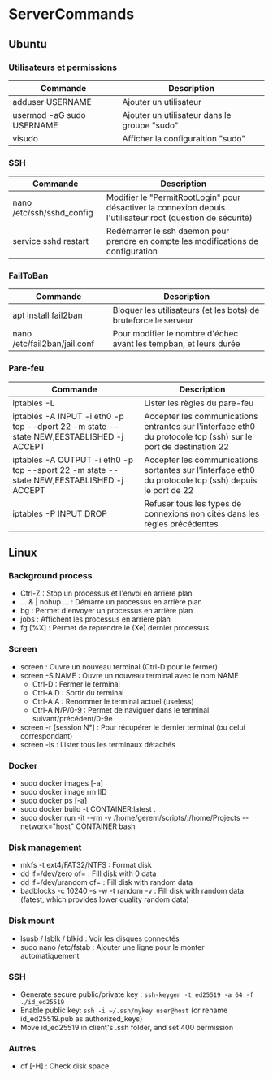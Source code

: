 # ServerCommands

## Ubuntu
### Utilisateurs et permissions
| Commande | Description |
|-|-|
| adduser USERNAME | Ajouter un utilisateur |
| usermod -aG sudo USERNAME | Ajouter un utilisateur dans le groupe "sudo" |
| visudo | Afficher la configuraition "sudo" |

### SSH
| Commande | Description |
|-|-|
| nano /etc/ssh/sshd_config | Modifier le "PermitRootLogin" pour désactiver la connexion depuis l'utilisateur root (question de sécurité) |
| service sshd restart | Redémarrer le ssh daemon pour prendre en compte les modifications de configuration |

### FailToBan
| Commande | Description |
|-|-|
| apt install fail2ban | Bloquer les utilisateurs (et les bots) de bruteforce le serveur |
| nano /etc/fail2ban/jail.conf | Pour modifier le nombre d'échec avant les tempban, et leurs durée |

### Pare-feu
| Commande | Description |
|-|-|
| iptables -L | Lister les règles du pare-feu |
| iptables -A INPUT -i eth0 -p tcp --dport 22 -m state --state NEW,EESTABLISHED -j ACCEPT | Accepter les communications entrantes sur l'interface eth0 du protocole tcp (ssh) sur le port de destination 22 |
| iptables -A OUTPUT -i eth0 -p tcp --sport 22 -m state --state NEW,EESTABLISHED -j ACCEPT | Accepter les communications sortantes sur l'interface eth0 du protocole tcp (ssh) depuis le port de 22 |
| iptables -P INPUT DROP | Refuser tous les types de connexions non cités dans les règles précédentes |


## Linux
### Background process
* Ctrl-Z : Stop un processus et l'envoi en arrière plan
* ... & | nohup ... : Démarre un processus en arrière plan
* bg : Permet d'envoyer un processus en arrière plan
* jobs : Affichent les processus en arrière plan
* fg [%X] : Permet de reprendre le (Xe) dernier processus

### Screen
* screen : Ouvre un nouveau terminal (Ctrl-D pour le fermer)
* screen -S NAME : Ouvre un nouveau terminal avec le nom NAME
  * Ctrl-D : Fermer le terminal
  * Ctrl-A D : Sortir du terminal
  * Ctrl-A A : Renommer le terminal actuel (useless)
  * Ctrl-A N/P/0-9 : Permet de naviguer dans le terminal suivant/précédent/0-9e
* screen -r [session N°] : Pour récupérer le dernier terminal (ou celui correspondant)
* screen -ls : Lister tous les terminaux détachés

### Docker
* sudo docker images [-a]
* sudo docker image rm IID
* sudo docker ps [-a]
* sudo docker build -t CONTAINER:latest .
* sudo docker run -it --rm -v /home/gerem/scripts/:/home/Projects --network="host" CONTAINER bash

### Disk management
* mkfs -t ext4/FAT32/NTFS <device> : Format disk
* dd if=/dev/zero of=<device> : Fill disk with 0 data
* dd if=/dev/urandom of=<device> : Fill disk with random data
* badblocks -c 10240 -s -w -t random -v <device> : Fill disk with random data (fatest, which provides lower quality random data)

### Disk mount
* lsusb / lsblk / blkid : Voir les disques connectés
* sudo nano /etc/fstab : Ajouter une ligne pour le monter automatiquement

### SSH
* Generate secure public/private key : `ssh-keygen -t ed25519 -a 64 -f ./id_ed25519`
* Enable public key: `ssh -i ~/.ssh/mykey user@host` (or rename id_ed25519.pub as authorized_keys)
* Move id_ed25519 in client's .ssh folder, and set 400 permission

### Autres
* df [-H] : Check disk space
